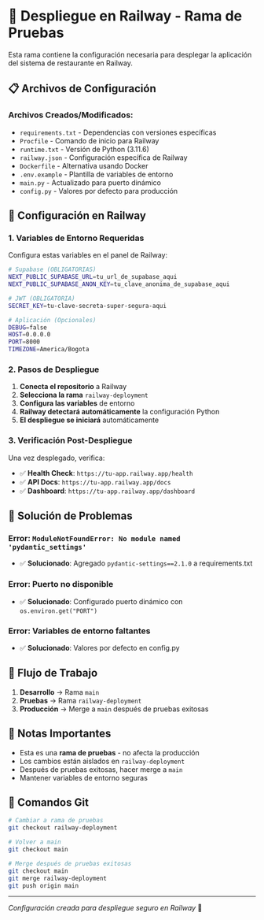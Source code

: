 # 🚀 Despliegue en Railway - Rama de Pruebas

Esta rama contiene la configuración necesaria para desplegar la aplicación del sistema de restaurante en Railway.

## 📋 Archivos de Configuración

### Archivos Creados/Modificados:
- `requirements.txt` - Dependencias con versiones específicas
- `Procfile` - Comando de inicio para Railway
- `runtime.txt` - Versión de Python (3.11.6)
- `railway.json` - Configuración específica de Railway
- `Dockerfile` - Alternativa usando Docker
- `.env.example` - Plantilla de variables de entorno
- `main.py` - Actualizado para puerto dinámico
- `config.py` - Valores por defecto para producción

## 🔧 Configuración en Railway

### 1. Variables de Entorno Requeridas

Configura estas variables en el panel de Railway:

```bash
# Supabase (OBLIGATORIAS)
NEXT_PUBLIC_SUPABASE_URL=tu_url_de_supabase_aqui
NEXT_PUBLIC_SUPABASE_ANON_KEY=tu_clave_anonima_de_supabase_aqui

# JWT (OBLIGATORIA)
SECRET_KEY=tu-clave-secreta-super-segura-aqui

# Aplicación (Opcionales)
DEBUG=false
HOST=0.0.0.0
PORT=8000
TIMEZONE=America/Bogota
```

### 2. Pasos de Despliegue

1. **Conecta el repositorio** a Railway
2. **Selecciona la rama** `railway-deployment`
3. **Configura las variables** de entorno
4. **Railway detectará automáticamente** la configuración Python
5. **El despliegue se iniciará** automáticamente

### 3. Verificación Post-Despliegue

Una vez desplegado, verifica:

- ✅ **Health Check**: `https://tu-app.railway.app/health`
- ✅ **API Docs**: `https://tu-app.railway.app/docs`
- ✅ **Dashboard**: `https://tu-app.railway.app/dashboard`

## 🐛 Solución de Problemas

### Error: `ModuleNotFoundError: No module named 'pydantic_settings'`
- ✅ **Solucionado**: Agregado `pydantic-settings==2.1.0` a requirements.txt

### Error: Puerto no disponible
- ✅ **Solucionado**: Configurado puerto dinámico con `os.environ.get("PORT")`

### Error: Variables de entorno faltantes
- ✅ **Solucionado**: Valores por defecto en config.py

## 🔄 Flujo de Trabajo

1. **Desarrollo** → Rama `main`
2. **Pruebas** → Rama `railway-deployment`
3. **Producción** → Merge a `main` después de pruebas exitosas

## 📝 Notas Importantes

- Esta es una **rama de pruebas** - no afecta la producción
- Los cambios están aislados en `railway-deployment`
- Después de pruebas exitosas, hacer merge a `main`
- Mantener variables de entorno seguras

## 🚀 Comandos Git

```bash
# Cambiar a rama de pruebas
git checkout railway-deployment

# Volver a main
git checkout main

# Merge después de pruebas exitosas
git checkout main
git merge railway-deployment
git push origin main
```

---
*Configuración creada para despliegue seguro en Railway* 🚀
